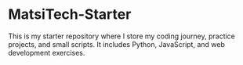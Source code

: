 #  MatsiTech-Starter
 This is my starter repository where I store my coding journey, practice projects, and small scripts. It includes Python, JavaScript, and web development exercises.
